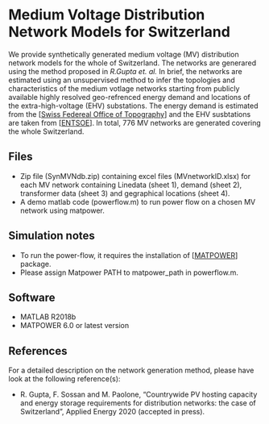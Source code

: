 # Medium Voltage Distribution Network Models for Switzerland
We provide synthetically generated medium voltage (MV) distribution network models for the whole of Switzerland. The networks are generared using the method proposed in *R.Gupta et. al.* In brief, the networks are estimated using an unsupervised method to infer the topologies and characteristics of the medium votlage networks starting from publicly available highly resolved geo-refrenced energy demand and locations of the extra-high-voltage (EHV) substations. The energy demand is estimated from the \[[Swiss Federeal Office of Topography](https://map.geo.admin.ch)\] and the EHV susbtations are taken from \[[ENTSOE](https://www.entsoe.eu/data/map/)\]. In total, 776 MV networks are generated covering the whole Switzerland. 

## Files
* Zip file (SynMVNdb.zip) containing excel files (MVnetworkID.xlsx) for each MV network containing Linedata (sheet 1), demand (sheet 2), transformer data (sheet 3) and gegraphical locations (sheet 4).
* A demo matlab code (powerflow.m) to run power flow on a chosen MV network using matpower.

## Simulation notes 
* To run the power-flow, it requires the installation of \[[MATPOWER](https://matpower.org)\] package.
* Please assign Matpower PATH to matpower_path in powerflow.m.

## Software 
* MATLAB R2018b
* MATPOWER 6.0 or latest version

## References 
For a detailed description on the network generation method, please have look at the following reference(s):
* R. Gupta, F. Sossan and M. Paolone, “Countrywide PV hosting capacity and energy storage requirements for distribution networks: the case of Switzerland”, Applied Energy 2020 (accepted in press).
